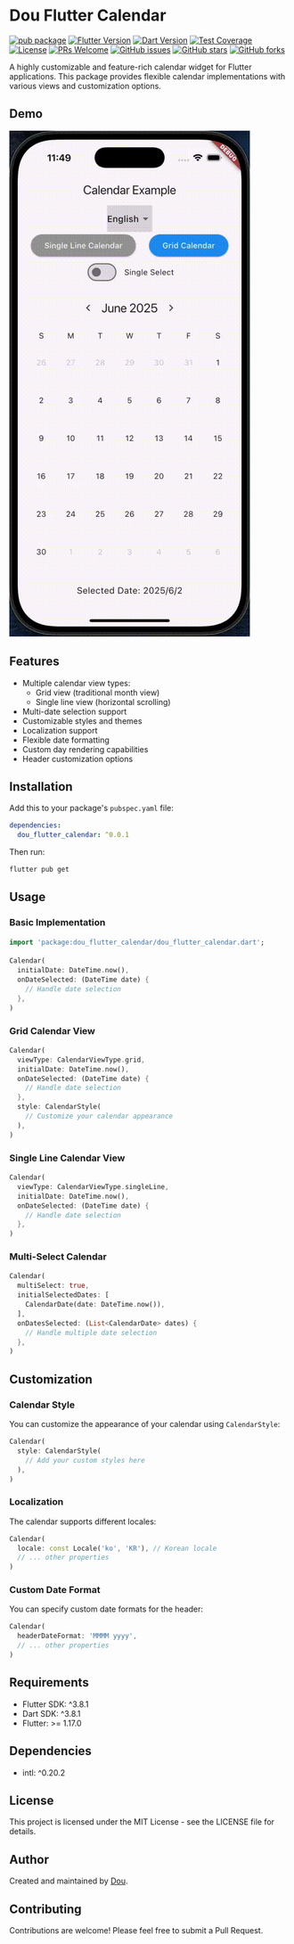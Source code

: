 <!--
This README describes the package. If you publish this package to pub.dev,
this README's contents appear on the landing page for your package.

For information about how to write a good package README, see the guide for
[writing package pages](https://dart.dev/tools/pub/writing-package-pages).

For general information about developing packages, see the Dart guide for
[creating packages](https://dart.dev/guides/libraries/create-packages)
and the Flutter guide for
[developing packages and plugins](https://flutter.dev/to/develop-packages).
-->

# Dou Flutter Calendar

[![pub package](https://img.shields.io/pub/v/dou_flutter_calendar.svg)](https://pub.dev/packages/dou_flutter_calendar)
[![Flutter Version](https://img.shields.io/badge/Flutter-3.32.1-blue)](https://flutter.dev)
[![Dart Version](https://img.shields.io/badge/Dart-3.8.0-blue)](https://dart.dev)
[![Test Coverage](https://img.shields.io/badge/coverage-85%25-brightgreen)](https://github.com/douinc/dou_flutter_calendar/actions)
[![License](https://img.shields.io/badge/License-MIT-yellow.svg)](https://opensource.org/licenses/MIT)
[![PRs Welcome](https://img.shields.io/badge/PRs-welcome-brightgreen.svg)](https://github.com/douinc/dou_flutter_calendar/pulls)
[![GitHub issues](https://img.shields.io/github/issues/douinc/dou_flutter_calendar?cache=1)](https://github.com/douinc/dou_flutter_calendar/issues)
[![GitHub stars](https://img.shields.io/github/stars/douinc/dou_flutter_calendar?cache=1)](https://github.com/douinc/dou_flutter_calendar/stargazers)
[![GitHub forks](https://img.shields.io/github/forks/douinc/dou_flutter_calendar?cache=1)](https://github.com/douinc/dou_flutter_calendar/network/members)

A highly customizable and feature-rich calendar widget for Flutter applications. This package provides flexible calendar implementations with various views and customization options.

## Demo

![Calendar Demo](docs/calendar_demo.gif)


## Features

- Multiple calendar view types:
  - Grid view (traditional month view)
  - Single line view (horizontal scrolling)
- Multi-date selection support
- Customizable styles and themes
- Localization support
- Flexible date formatting
- Custom day rendering capabilities
- Header customization options

## Installation

Add this to your package's `pubspec.yaml` file:

```yaml
dependencies:
  dou_flutter_calendar: ^0.0.1
```

Then run:

```bash
flutter pub get
```

## Usage

### Basic Implementation

```dart
import 'package:dou_flutter_calendar/dou_flutter_calendar.dart';

Calendar(
  initialDate: DateTime.now(),
  onDateSelected: (DateTime date) {
    // Handle date selection
  },
)
```

### Grid Calendar View

```dart
Calendar(
  viewType: CalendarViewType.grid,
  initialDate: DateTime.now(),
  onDateSelected: (DateTime date) {
    // Handle date selection
  },
  style: CalendarStyle(
    // Customize your calendar appearance
  ),
)
```

### Single Line Calendar View

```dart
Calendar(
  viewType: CalendarViewType.singleLine,
  initialDate: DateTime.now(),
  onDateSelected: (DateTime date) {
    // Handle date selection
  },
)
```

### Multi-Select Calendar

```dart
Calendar(
  multiSelect: true,
  initialSelectedDates: [
    CalendarDate(date: DateTime.now()),
  ],
  onDatesSelected: (List<CalendarDate> dates) {
    // Handle multiple date selection
  },
)
```

## Customization

### Calendar Style

You can customize the appearance of your calendar using `CalendarStyle`:

```dart
Calendar(
  style: CalendarStyle(
    // Add your custom styles here
  ),
)
```

### Localization

The calendar supports different locales:

```dart
Calendar(
  locale: const Locale('ko', 'KR'), // Korean locale
  // ... other properties
)
```

### Custom Date Format

You can specify custom date formats for the header:

```dart
Calendar(
  headerDateFormat: 'MMMM yyyy',
  // ... other properties
)
```

## Requirements

- Flutter SDK: ^3.8.1
- Dart SDK: ^3.8.1
- Flutter: >= 1.17.0

## Dependencies

- intl: ^0.20.2

## License

This project is licensed under the MIT License - see the LICENSE file for details.

## Author

Created and maintained by [Dou](https://dou.so).

## Contributing

Contributions are welcome! Please feel free to submit a Pull Request.
